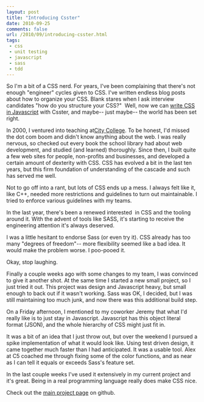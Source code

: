 ```yaml
---
layout: post
title: "Introducing Csster"
date: 2010-09-25
comments: false
url: /2010/09/introducing-csster.html
tags:
 - css
 - unit testing
 - javascript
 - sass
 - tdd
---
```


So I'm a bit of a CSS nerd. For years, I've been complaining that there's not enough "engineer" cycles given to CSS. I've written endless blog posts about how to organize your CSS. Blank stares when I ask interview candidates "how do you structure your CSS?" &nbsp;Well, now we can [write CSS in Javascript](http://github.com/ndp/csster)&nbsp;with Csster, and maybe-- just maybe-- the world has been set right.  
  
  
In 2000, I ventured into teaching at[City College](http://ccsf.edu/). To be honest, I'd missed the dot com boom and didn't know anything about the web. I was really nervous,&nbsp;so checked out every book the&nbsp;school library had about web development, and studied (and learned) thoroughly. Since then, I built quite a few web sites for people, non-profits and businesses,&nbsp;and developed a certain amount of dexterity with CSS. CSS has evolved a bit in the last ten years,&nbsp;but this firm foundation of understanding of the cascade and such has served me well.  
  
Not to go off into a rant, but lots of CSS ends up a mess. I always felt like it, like C++, needed more restrictions and guidelines to turn out maintainable. I tried to enforce various guidelines with my teams.   
  
In the last year, there's been a renewed interested &nbsp;in CSS and the tooling around it. With&nbsp;the advent of tools like SASS, it's starting to receive the engineering attention it's always&nbsp;deserved.  
  
I was a little hesitant to endorse Sass (or even try it). CSS already has too many "degrees of freedom"--&nbsp;more flexibility seemed like a bad idea. It would make the problem worse.&nbsp;I poo-pooed it.  
  
Okay, stop laughing.  
  
Finally a couple weeks ago with some changes to my team, I was convinced to give it another shot. At the same time I started a new small project, so I just tried it out. This project was design and Javascript heavy, but small enough to back out if it wasn't working. Sass was OK, I decided, but I was still maintaining too much junk, and now there was this additional build step.  
  
On a Friday afternoon, I mentioned to my coworker Jeremy that what I'd really like is to just stay in Javascript. Javascript has this object literal format (JSON), and the whole hierarchy of CSS might just fit in.  
  
It was a bit of an idea that I just throw out, but over the weekend I pursued a spike implementation of what it would look like. Using test driven design, it came together much faster than I had anticipated. It was a usable tool. Alex at C5 coached me through fixing some of the color functions, and as near as I can tell it equals or exceeds Sass's feature set.  
  
In the last couple weeks I've used it extensively in my current project and it's great. Being in a real programming language really does make CSS nice.

Check out the&nbsp;[main project page](http://github.com/ndp/csster)&nbsp;on github.
